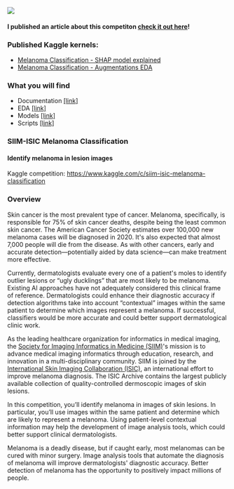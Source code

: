 ![](https://github.com/dimitreOliveira/melanoma-classification/blob/master/Assets/banner.png)

#### I published an article about this competiton [check it out here](https://medium.com/@dimitreandrew/melanoma-classification-getting-a-medal-on-a-kaggle-competition-4e4ebf1a16b9?sk=e4a57ed70a80d1ca30461a83529e244c)!

### Published Kaggle kernels:
- [Melanoma Classification - SHAP model explained](https://www.kaggle.com/dimitreoliveira/melanoma-classification-shap-model-explained)
- [Melanoma Classification - Augmentations EDA](https://www.kaggle.com/dimitreoliveira/melanoma-classification-augmentations-eda)

### What you will find
- Documentation [[link]](https://github.com/dimitreOliveira/melanoma-classification/tree/master/Documentation)
- EDA [[link]](https://github.com/dimitreOliveira/melanoma-classification/tree/master/EDA)
- Models [[link]](https://github.com/dimitreOliveira/melanoma-classification/tree/master/Model%20backlog)
- Scripts [[link]](https://github.com/dimitreOliveira/melanoma-classification/tree/master/Scripts)

### SIIM-ISIC Melanoma Classification
#### Identify melanoma in lesion images

Kaggle competition: https://www.kaggle.com/c/siim-isic-melanoma-classification

### Overview
Skin cancer is the most prevalent type of cancer. Melanoma, specifically, is responsible for 75% of skin cancer deaths, despite being the least common skin cancer. The American Cancer Society estimates over 100,000 new melanoma cases will be diagnosed in 2020. It's also expected that almost 7,000 people will die from the disease. As with other cancers, early and accurate detection—potentially aided by data science—can make treatment more effective.

Currently, dermatologists evaluate every one of a patient's moles to identify outlier lesions or “ugly ducklings” that are most likely to be melanoma. Existing AI approaches have not adequately considered this clinical frame of reference. Dermatologists could enhance their diagnostic accuracy if detection algorithms take into account “contextual” images within the same patient to determine which images represent a melanoma. If successful, classifiers would be more accurate and could better support dermatological clinic work.

As the leading healthcare organization for informatics in medical imaging, the [Society for Imaging Informatics in Medicine (SIIM)](https://siim.org/)'s mission is to advance medical imaging informatics through education, research, and innovation in a multi-disciplinary community. SIIM is joined by the [International Skin Imaging Collaboration (ISIC)](https://www.isic-archive.com/), an international effort to improve melanoma diagnosis. The ISIC Archive contains the largest publicly available collection of quality-controlled dermoscopic images of skin lesions.

In this competition, you’ll identify melanoma in images of skin lesions. In particular, you’ll use images within the same patient and determine which are likely to represent a melanoma. Using patient-level contextual information may help the development of image analysis tools, which could better support clinical dermatologists.

Melanoma is a deadly disease, but if caught early, most melanomas can be cured with minor surgery. Image analysis tools that automate the diagnosis of melanoma will improve dermatologists' diagnostic accuracy. Better detection of melanoma has the opportunity to positively impact millions of people.
